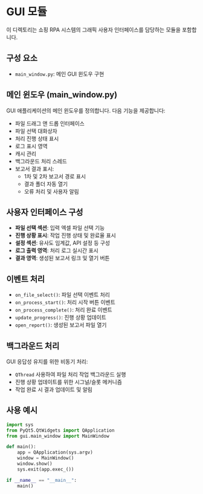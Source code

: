 # GUI 모듈

이 디렉토리는 쇼핑 RPA 시스템의 그래픽 사용자 인터페이스를 담당하는 모듈을 포함합니다.

## 구성 요소

- `main_window.py`: 메인 GUI 윈도우 구현

## 메인 윈도우 (main_window.py)

GUI 애플리케이션의 메인 윈도우를 정의합니다. 다음 기능을 제공합니다:

- 파일 드래그 앤 드롭 인터페이스
- 파일 선택 대화상자
- 처리 진행 상태 표시
- 로그 표시 영역
- 캐시 관리
- 백그라운드 처리 스레드
- 보고서 결과 표시:
  - 1차 및 2차 보고서 경로 표시
  - 결과 폴더 자동 열기
  - 오류 처리 및 사용자 알림

## 사용자 인터페이스 구성

- **파일 선택 섹션**: 입력 엑셀 파일 선택 기능
- **진행 상황 표시**: 작업 진행 상태 및 완료율 표시
- **설정 섹션**: 유사도 임계값, API 설정 등 구성
- **로그 출력 영역**: 처리 로그 실시간 표시
- **결과 영역**: 생성된 보고서 링크 및 열기 버튼

## 이벤트 처리

- `on_file_select()`: 파일 선택 이벤트 처리
- `on_process_start()`: 처리 시작 버튼 이벤트
- `on_process_complete()`: 처리 완료 이벤트
- `update_progress()`: 진행 상황 업데이트
- `open_report()`: 생성된 보고서 파일 열기

## 백그라운드 처리

GUI 응답성 유지를 위한 비동기 처리:

- `QThread` 사용하여 파일 처리 작업 백그라운드 실행
- 진행 상황 업데이트를 위한 시그널/슬롯 메커니즘
- 작업 완료 시 결과 업데이트 및 알림

## 사용 예시

```python
import sys
from PyQt5.QtWidgets import QApplication
from gui.main_window import MainWindow

def main():
    app = QApplication(sys.argv)
    window = MainWindow()
    window.show()
    sys.exit(app.exec_())

if __name__ == "__main__":
    main() 